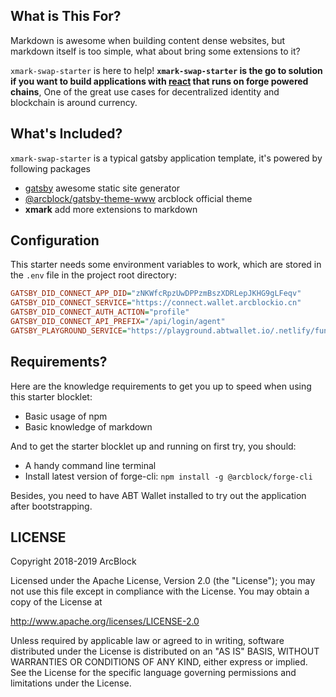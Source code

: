 ## What is This For?

Markdown is awesome when building content dense websites, but markdown itself is too simple, what about bring some extensions to it?

`xmark-swap-starter` is here to help! **`xmark-swap-starter` is the go to solution if you want to build applications with [react](https://reactjs.org) that runs on forge powered chains**, One of the great use cases for decentralized identity and blockchain is around currency.

## What's Included?

`xmark-swap-starter` is a typical gatsby application template, it's powered by following packages

- [gatsby](https://gatsbyjs.org) awesome static site generator
- [@arcblock/gatsby-theme-www](https://www.npmjs.com/package/@arcblock/gatsby-theme-www) arcblock official theme
- **xmark** add more extensions to markdown

## Configuration

This starter needs some environment variables to work, which are stored in the `.env` file in the project root directory:

```ini
GATSBY_DID_CONNECT_APP_DID="zNKWfcRpzUwDPPzmBszXDRLepJKHG9gLFeqv"
GATSBY_DID_CONNECT_SERVICE="https://connect.wallet.arcblockio.cn"
GATSBY_DID_CONNECT_AUTH_ACTION="profile"
GATSBY_DID_CONNECT_API_PREFIX="/api/login/agent"
GATSBY_PLAYGROUND_SERVICE="https://playground.abtwallet.io/.netlify/functions/app"
```

## Requirements?

Here are the knowledge requirements to get you up to speed when using this starter blocklet:

- Basic usage of npm
- Basic knowledge of markdown

And to get the starter blocklet up and running on first try, you should:

- A handy command line terminal
- Install latest version of forge-cli: `npm install -g @arcblock/forge-cli`

Besides, you need to have ABT Wallet installed to try out the application after bootstrapping.

## LICENSE

Copyright 2018-2019 ArcBlock

Licensed under the Apache License, Version 2.0 (the "License");
you may not use this file except in compliance with the License.
You may obtain a copy of the License at

http://www.apache.org/licenses/LICENSE-2.0

Unless required by applicable law or agreed to in writing, software
distributed under the License is distributed on an "AS IS" BASIS,
WITHOUT WARRANTIES OR CONDITIONS OF ANY KIND, either express or implied.
See the License for the specific language governing permissions and
limitations under the License.
